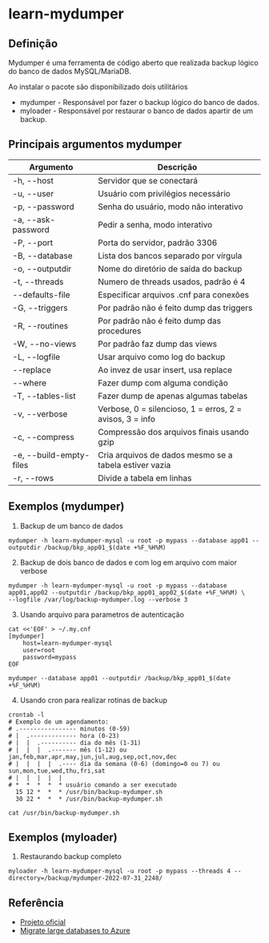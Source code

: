 # learn-mydumper

## Definição
Mydumper é uma ferramenta de código aberto que realizada backup lógico do banco de dados MySQL/MariaDB.

Ao instalar o pacote são disponibilizado dois utilitários

- mydumper - Responsável por fazer o backup lógico do banco de dados.
- myloader - Responsável por restaurar o banco de dados apartir de um backup.

## Principais argumentos mydumper
| Argumento               | Descrição                                                |
| ----------------------- | -------------------------------------------------------- |
| -h, --host              | Servidor que se conectará                                |
| -u, --user              | Usuário com privilégios necessário                       |
| -p, --password          | Senha do usuário, modo não interativo                    |
| -a, --ask-password      | Pedir a senha, modo interativo                           |
| -P, --port              | Porta do servidor, padrão 3306                           |
| -B, --database          | Lista dos bancos separado por vírgula                    |
| -o, --outputdir         | Nome do diretório de saída do backup                     |
| -t, --threads           | Numero de threads usados, padrão é 4                     |
| --defaults-file         | Especificar arquivos .cnf para conexões                  |
| -G, --triggers          | Por padrão não é feito dump das triggers                 |
| -R, --routines          | Por padrão não é feito dump das procedures               |
| -W, --no-views          | Por padrão faz dump das views                            |
| -L, --logfile           | Usar arquivo como log do backup                          |
| --replace               | Ao invez de usar insert, usa replace                     |
| --where                 | Fazer dump com alguma condição                           |
| -T, --tables-list       | Fazer dump de apenas algumas tabelas                     |
| -v, --verbose           | Verbose, 0 = silencioso, 1 = erros, 2 = avisos, 3 = info |
| -c, --compress          | Compressão dos arquivos finais usando gzip               |
| -e, --build-empty-files | Cria arquivos de dados mesmo se a tabela estiver vazia   |
| -r, --rows              | Divide a tabela em linhas                                |

## Exemplos (mydumper)
1. Backup de um banco de dados
```
mydumper -h learn-mydumper-mysql -u root -p mypass --database app01 --outputdir /backup/bkp_app01_$(date +%F_%H%M)
```

2. Backup de dois banco de dados e com log em arquivo com maior verbose
```
mydumper -h learn-mydumper-mysql -u root -p mypass --database app01,app02 --outputdir /backup/bkp_app01_app02_$(date +%F_%H%M) \
--logfile /var/log/backup-mydumper.log --verbose 3
```

3. Usando arquivo para parametros de autenticação
```
cat <<'EOF' > ~/.my.cnf
[mydumper]
    host=learn-mydumper-mysql
    user=root
    password=mypass
EOF

mydumper --database app01 --outputdir /backup/bkp_app01_$(date +%F_%H%M)
```

4. Usando cron para realizar rotinas de backup
```
crontab -l
# Exemplo de um agendamento:
# .---------------- minutos (0-59)
# |  .------------- hora (0-23)
# |  |  .---------- dia do mês (1-31)
# |  |  |  .------- mês (1-12) ou jan,feb,mar,apr,may,jun,jul,aug,sep,oct,nov,dec
# |  |  |  |  .---- dia da semana (0-6) (domingo=0 ou 7) ou sun,mon,tue,wed,thu,fri,sat
# |  |  |  |  |
# *  *  *  *  * usuário comando a ser executado
  15 12 *  *  * /usr/bin/backup-mydumper.sh
  30 22 *  *  * /usr/bin/backup-mydumper.sh
```
```
cat /usr/bin/backup-mydumper.sh
```

## Exemplos (myloader)
1. Restaurando backup completo
```
myloader -h learn-mydumper-mysql -u root -p mypass --threads 4 --directory=/backup/mydumper-2022-07-31_2248/
```

## Referência
- [Projeto oficial](https://github.com/mydumper/mydumper)
- [Migrate large databases to Azure](https://docs.microsoft.com/en-us/azure/mysql/single-server/concepts-migrate-mydumper-myloader)

